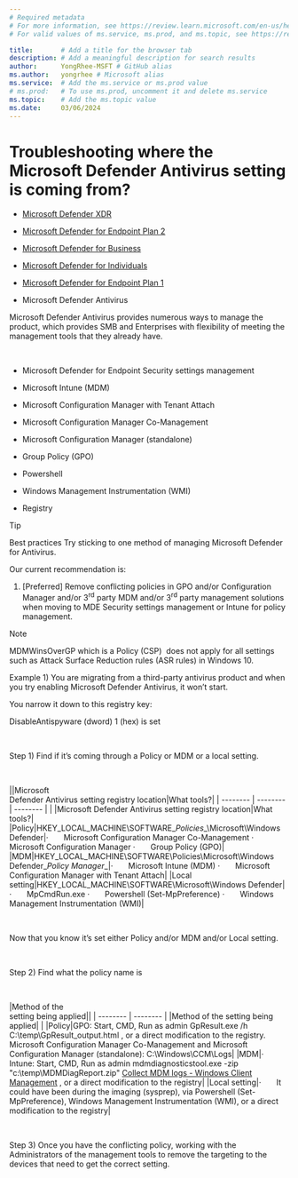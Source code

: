 ```yaml
---
# Required metadata
# For more information, see https://review.learn.microsoft.com/en-us/help/platform/learn-editor-add-metadata?branch=main
# For valid values of ms.service, ms.prod, and ms.topic, see https://review.learn.microsoft.com/en-us/help/platform/metadata-taxonomies?branch=main

title:       # Add a title for the browser tab
description: # Add a meaningful description for search results
author:      YongRhee-MSFT # GitHub alias
ms.author:   yongrhee # Microsoft alias
ms.service:  # Add the ms.service or ms.prod value
# ms.prod:   # To use ms.prod, uncomment it and delete ms.service
ms.topic:    # Add the ms.topic value
ms.date:     03/06/2024
---
```


# Troubleshooting where the Microsoft Defender Antivirus setting is coming from?

- [Microsoft Defender XDR](https://go.microsoft.com/fwlink/?linkid=2118804)

- [Microsoft Defender for Endpoint Plan 2](https://go.microsoft.com/fwlink/p/?linkid=2154037)

- [Microsoft Defender for Business](https://www.microsoft.com/security/business/endpoint-security/microsoft-defender-business)

- [Microsoft Defender for Individuals](https://www.microsoft.com/microsoft-365/microsoft-defender-for-individuals)

- [Microsoft Defender for Endpoint Plan 1](https://go.microsoft.com/fwlink/p/?linkid=2154037)

- Microsoft Defender Antivirus

Microsoft Defender Antivirus provides numerous ways to manage the product, which provides SMB and Enterprises with flexibility of meeting the management tools that they already have.

 

- Microsoft Defender for Endpoint Security settings management

- Microsoft Intune (MDM)

- Microsoft Configuration Manager with Tenant Attach

- Microsoft Configuration Manager Co-Management

- Microsoft Configuration Manager (standalone)

- Group Policy (GPO)

- Powershell

- Windows Management Instrumentation (WMI)

- Registry

> [!TIP]
> Best practices
> Try sticking to one method of managing Microsoft Defender for Antivirus.
 

Our current recommendation is:

1. [Preferred] Remove conflicting policies in GPO and/or Configuration Manager and/or 3<sup>rd</sup> party MDM and/or 3<sup>rd</sup> party management solutions when moving to MDE Security settings management or Intune for policy management.

> [!NOTE]
> MDMWinsOverGP which is a Policy (CSP)  does not apply for all settings such as Attack Surface Reduction rules (ASR rules) in Windows 10.
> 
Example 1) You are migrating from a third-party antivirus product and when you try enabling Microsoft Defender Antivirus, it won’t start.

   You narrow it down to this registry key:

   DisableAntispyware (dword) 1 (hex) is set

 

Step 1) Find if it’s coming through a Policy or MDM or a local setting.

 

||Microsoft  
Defender Antivirus setting registry location|What tools?|
| -------- | -------- | -------- |
| |Microsoft Defender Antivirus setting registry location|What tools?|
|Policy|HKEY_LOCAL_MACHINE\SOFTWARE\__Policies__\Microsoft\Windows Defender|·       Microsoft Configuration Manager Co-Management ·       Microsoft Configuration Manager ·       Group Policy (GPO)|
|MDM|HKEY_LOCAL_MACHINE\SOFTWARE\Policies\Microsoft\Windows Defender\__Policy Manager__|·       Microsoft Intune (MDM) ·       Microsoft Configuration Manager with Tenant Attach|
|Local setting|HKEY_LOCAL_MACHINE\SOFTWARE\Microsoft\Windows Defender\|·       MpCmdRun.exe ·       Powershell (Set-MpPreference) ·       Windows Management Instrumentation (WMI)|

 

Now that you know it’s set either Policy and/or MDM and/or Local setting.

 

Step 2) Find what the policy name is

 

|Method of the  
setting being applied||
| -------- | -------- |
|Method of the setting being applied| |
|Policy|GPO: Start, CMD, Run as admin GpResult.exe /h C:\temp\GpResult_output.html , or a direct modification to the registry.   Microsoft Configuration Manager Co-Management and Microsoft Configuration Manager (standalone): C:\Windows\CCM\Logs|
|MDM|·       Intune: Start, CMD, Run as admin mdmdiagnosticstool.exe -zip "c:\temp\MDMDiagReport.zip" [Collect MDM logs - Windows Client Management](/windows/client-management/mdm-collect-logs) , or a direct modification to the registry|
|Local setting|·       It could have been during the imaging (sysprep), via Powershell (Set-MpPreference), Windows Management Instrumentation (WMI), or a direct modification to the registry|

 

Step 3) Once you have the conflicting policy, working with the Administrators of the management tools to remove the targeting to the devices that need to get the correct setting.
